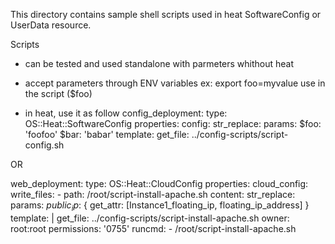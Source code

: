 This directory contains sample shell scripts used in heat SoftwareConfig or UserData resource.

Scripts 
 - can be tested and used standalone with parmeters whithout heat
 - accept parameters through ENV variables 
    ex: 
      export foo=myvalue 
      use in the script ($foo)

 - in heat, use it as follow
   config_deployment:
    type: OS::Heat::SoftwareConfig
    properties:
      config:
       str_replace:
         params:
           $foo: 'foofoo'
           $bar: 'babar'
         template:
           get_file: ../config-scripts/script-config.sh

OR

   web_deployment:
    type: OS::Heat::CloudConfig
    properties:
      cloud_config:
        write_files:
        - path: /root/script-install-apache.sh
          content:
            str_replace:
              params:
                $public_ip$: { get_attr: [Instance1_floating_ip, floating_ip_address] }
              template: |
                 get_file: ../config-scripts/script-install-apache.sh
          owner: root:root
          permissions: '0755'
        runcmd:
          - /root/script-install-apache.sh

